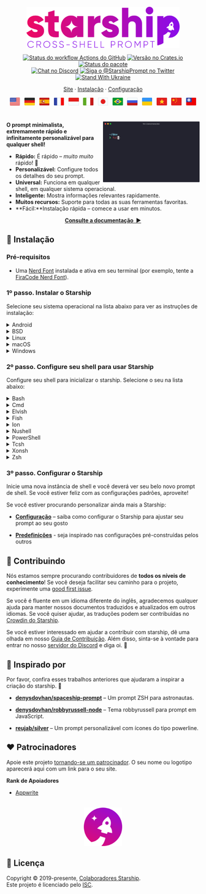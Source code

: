 <p align="center">
  <img
    width="400"
    src="https://raw.githubusercontent.com/starship/starship/master/media/logo.png"
    alt="Starship – Cross-shell prompt"
 />
</p>

<p align="center">
  <a href="https://github.com/starship/starship/actions"
    ><img
      src="https://img.shields.io/github/actions/workflow/status/starship/starship/workflow.yml?branch=master&label=workflow&style=flat-square"
      alt="Status do workflow Actions do GitHub"
 /></a>
  <a href="https://crates.io/crates/starship"
    ><img
      src="https://img.shields.io/crates/v/starship?style=flat-square"
      alt="Versão no Crates.io"
 /></a>
  <a href="https://repology.org/project/starship/versions"
    ><img
      src="https://img.shields.io/repology/repositories/starship?label=in%20repositories&style=flat-square"
      alt="Status do pacote" /></a
><br />
  <a href="https://discord.gg/starship"
    ><img
      src="https://img.shields.io/discord/567163873606500352?label=discord&logoColor=white&style=flat-square"
      alt="Chat no Discord"
 /></a>
  <a href="https://twitter.com/StarshipPrompt"
    ><img
      src="https://img.shields.io/badge/twitter-@StarshipPrompt-1DA1F3?style=flat-square"
      alt="Siga o @StarshipPrompt no Twitter"
 /></a>
  <a href="https://stand-with-ukraine.pp.ua"
    ><img
      src="https://raw.githubusercontent.com/vshymanskyy/StandWithUkraine/main/badges/StandWithUkraineFlat.svg"
      alt="Stand With Ukraine"
 /></a>
</p>

<p align="center">
  <a href="https://starship.rs">Site</a>
  ·
  <a href="#🚀-installation">Instalação</a>
  ·
  <a href="https://starship.rs/config/">Configuração</a>
</p>

<p align="center">
  <a href="https://github.com/starship/starship/blob/master/README.md"
    ><img
      height="20"
      src="https://raw.githubusercontent.com/starship/starship/master/media/flag-us.png"
      alt="English"
 /></a>
  &nbsp;
  <a
    href="https://github.com/starship/starship/blob/master/docs/de-DE/guide/README.md"
    ><img
      height="20"
      src="https://raw.githubusercontent.com/starship/starship/master/media/flag-de.png"
      alt="Deutsch"
 /></a>
  &nbsp;
  <a
    href="https://github.com/starship/starship/blob/master/docs/es-ES/guide/README.md"
    ><img
      height="20"
      src="https://raw.githubusercontent.com/starship/starship/master/media/flag-es.png"
      alt="Español"
 /></a>
  &nbsp;
  <a
    href="https://github.com/starship/starship/blob/master/docs/fr-FR/guide/README.md"
    ><img
      height="20"
      src="https://raw.githubusercontent.com/starship/starship/master/media/flag-fr.png"
      alt="Français"
 /></a>
  &nbsp;
  <a
    href="https://github.com/starship/starship/blob/master/docs/id-ID/guide/README.md"
    ><img
      height="20"
      src="https://raw.githubusercontent.com/starship/starship/master/media/flag-id.png"
      alt="Bahasa Indonesia"
 /></a>
  &nbsp;
  <a
    href="https://github.com/starship/starship/blob/master/docs/it-IT/guide/README.md"
    ><img
      height="20"
      src="https://raw.githubusercontent.com/starship/starship/master/media/flag-it.png"
      alt="Italiano"
 /></a>
  &nbsp;
  <a
    href="https://github.com/starship/starship/blob/master/docs/ja-JP/guide/README.md"
    ><img
      height="20"
      src="https://raw.githubusercontent.com/starship/starship/master/media/flag-jp.png"
      alt="日本語"
 /></a>
  &nbsp;
  <a
    href="https://github.com/starship/starship/blob/master/docs/pt-BR/guide/README.md"
    ><img
      height="20"
      src="https://raw.githubusercontent.com/starship/starship/master/media/flag-br.png"
      alt="Português do Brasil"
 /></a>
  &nbsp;
  <a
    href="https://github.com/starship/starship/blob/master/docs/ru-RU/guide/README.md"
    ><img
      height="20"
      src="https://raw.githubusercontent.com/starship/starship/master/media/flag-ru.png"
      alt="Русский"
 /></a>
  &nbsp;
  <a
    href="https://github.com/starship/starship/blob/master/docs/uk-UA/guide/README.md"
    ><img
      height="20"
      src="https://raw.githubusercontent.com/starship/starship/master/media/flag-ua.png"
      alt="Українська"
 /></a>
  &nbsp;
  <a
    href="https://github.com/starship/starship/blob/master/docs/vi-VN/guide/README.md"
    ><img
      height="20"
      src="https://raw.githubusercontent.com/starship/starship/master/media/flag-vn.png"
      alt="Tiếng Việt"
 /></a>
  &nbsp;
  <a
    href="https://github.com/starship/starship/blob/master/docs/zh-CN/guide/README.md"
    ><img
      height="20"
      src="https://raw.githubusercontent.com/starship/starship/master/media/flag-cn.png"
      alt="简体中文"
 /></a>
  &nbsp;
  <a
    href="https://github.com/starship/starship/blob/master/docs/zh-TW/guide/README.md"
    ><img
      height="20"
      src="https://raw.githubusercontent.com/starship/starship/master/media/flag-tw.png"
      alt="繁體中文"
 /></a>
</p>

<h1></h1>

<img
  src="https://raw.githubusercontent.com/starship/starship/master/media/demo.gif"
  alt="Starship com iTerm2 e o tema Snazzy"
  width="50%"
  align="right"
 />

**O prompt minimalista, extremamente rápido e infinitamente personalizável para qualquer shell!**

- **Rápido:** É rápido – _muito muito_ rápido! 🚀
- **Personalizável:** Configure todos os detalhes do seu prompt.
- **Universal:** Funciona em qualquer shell, em qualquer sistema operacional.
- **Inteligente:** Mostra informações relevantes rapidamente.
- **Muitos recursos:** Suporte para todas as suas ferramentas favoritas.
- **Fácil:**Instalação rápida – comece a usar em minutos.

<p align="center">
<a href="https://starship.rs/config/"><strong>Consulte a documentação&nbsp;&nbsp;▶</strong></a>
</p>

<a name="🚀-installation"></a>

## 🚀 Instalação

### Pré-requisitos

- Uma [Nerd Font](https://www.nerdfonts.com/) instalada e ativa em seu terminal (por exemplo, tente a [ FiraCode Nerd Font](https://www.nerdfonts.com/font-downloads)).

### 1º passo. Instalar o Starship

Selecione seu sistema operacional na lista abaixo para ver as instruções de instalação:

<details>
<summary>Android</summary>

Instale o Starship usando qualquer um dos seguintes gerenciadores de pacotes:

| Repositório                                                                       | Instruções             |
| --------------------------------------------------------------------------------- | ---------------------- |
| [Termux](https://github.com/termux/termux-packages/tree/master/packages/starship) | `pkg install starship` |

</details>

<details>
<summary>BSD</summary>

Instale o Starship usando qualquer um dos seguintes gerenciadores de pacotes:

| Distribuição   | Repositório                                              | Instruções                        |
| -------------- | -------------------------------------------------------- | --------------------------------- |
| **_Qualquer_** | **[crates.io](https://crates.io/crates/starship)**       | `cargo install starship --locked` |
| FreeBSD        | [FreshPorts](https://www.freshports.org/shells/starship) | `pkg install starship`            |
| NetBSD         | [pkgsrc](https://pkgsrc.se/shells/starship)              | `pkgin install starship`          |

</details>

<details>
<summary>Linux</summary>

Instale a versão mais recente no seu sistema:

```sh
curl -sS https://starship.rs/install.sh | sh
```

Ou instale o Starship usando qualquer um dos seguintes gerenciadores de pacotes:

| Distribuição       | Repositório                                                                                     | Instruções                                                                     |
| ------------------ | ----------------------------------------------------------------------------------------------- | ------------------------------------------------------------------------------ |
| **_Qualquer_**     | **[crates.io](https://crates.io/crates/starship)**                                              | `cargo install starship --locked`                                              |
| _Qualquer_         | [conda-forge](https://anaconda.org/conda-forge/starship)                                        | `conda install -c conda-forge starship`                                        |
| _Qualquer_         | [Linuxbrew](https://formulae.brew.sh/formula/starship)                                          | `brew install starship`                                                        |
| Alpine Linux 3.13+ | [Alpine Linux Packages](https://pkgs.alpinelinux.org/packages?name=starship)                    | `apk add starship`                                                             |
| Arch Linux         | [Arch Linux Extra](https://archlinux.org/packages/extra/x86_64/starship)                        | `pacman -S starship`                                                           |
| CentOS 7+          | [Copr](https://copr.fedorainfracloud.org/coprs/atim/starship)                                   | `dnf copr enable atim/starship` <br /> `dnf install starship` |
| Gentoo             | [Gentoo Packages](https://packages.gentoo.org/packages/app-shells/starship)                     | `emerge app-shells/starship`                                                   |
| Manjaro            |                                                                                                 | `pacman -S starship`                                                           |
| NixOS              | [nixpkgs](https://github.com/NixOS/nixpkgs/blob/master/pkgs/tools/misc/starship/default.nix)    | `nix-env -iA nixpkgs.starship`                                                 |
| Void Linux         | [Void Linux Packages](https://github.com/void-linux/void-packages/tree/master/srcpkgs/starship) | `xbps-install -S starship`                                                     |

</details>

<details>
<summary>macOS</summary>

Instale a versão mais recente no seu sistema:

```sh
curl -sS https://starship.rs/install.sh | sh
```

Ou instale o Starship usando qualquer um dos seguintes gerenciadores de pacotes:

| Repositório                                              | Instruções                              |
| -------------------------------------------------------- | --------------------------------------- |
| **[crates.io](https://crates.io/crates/starship)**       | `cargo install starship --locked`       |
| [conda-forge](https://anaconda.org/conda-forge/starship) | `conda install -c conda-forge starship` |
| [Homebrew](https://formulae.brew.sh/formula/starship)    | `brew install starship`                 |
| [MacPorts](https://ports.macports.org/port/starship)     | `port install starship`                 |

</details>

<details>
<summary>Windows</summary>

Instale a ultima versão para o seu sistema usando MSI-installer a partir da [seção de lançamentos](https://github.com/starship/starship/releases/latest).

Instale o Starship usando qualquer um dos seguintes gerenciadores de pacotes:

| Repositório                                                                                  | Instruções                              |
| -------------------------------------------------------------------------------------------- | --------------------------------------- |
| **[crates.io](https://crates.io/crates/starship)**                                           | `cargo install starship --locked`       |
| [Chocolatey](https://community.chocolatey.org/packages/starship)                             | `choco install starship`                |
| [conda-forge](https://anaconda.org/conda-forge/starship)                                     | `conda install -c conda-forge starship` |
| [Scoop](https://github.com/ScoopInstaller/Main/blob/master/bucket/starship.json)             | `scoop install starship`                |
| [winget](https://github.com/microsoft/winget-pkgs/tree/master/manifests/s/Starship/Starship) | `winget install --id Starship.Starship` |

</details>

### 2º passo. Configure seu shell para usar Starship

Configure seu shell para inicializar o starship. Selecione o seu na lista abaixo:

<details>
<summary>Bash</summary>

Adicione o seguinte comando no final do arquivo `~/.bashrc`:

```sh
eval "$(starship init bash)"
```

</details>

<details>
<summary>Cmd</summary>

Você precisa do [Clink](https://chrisant996.github.io/clink/clink.html) (v1.2.30+) com Cmd. Crie um arquivo neste caminho `%LocalAppData%\clink\starship.lua` com o seguinte conteúdo:

```lua
load(io.popen('starship init cmd'):read("*a"))()
```

</details>

<details>
<summary>Elvish</summary>

Adicione o comando a seguir ao final do arquivo `~/.elvish/rc.elv`:

```sh
eval (starship init elvish)
```

Nota: Somente Elvish v0.18+ é suportado

</details>

<details>
<summary>Fish</summary>

Adicione o seguinte comando no final do arquivo `~/.config/fish/config.fish`:

```fish
starship init fish | source
```

</details>

<details>
<summary>Ion</summary>

Adicione o seguinte comando no final do arquivo `~/.config/ion/initrc`:

```sh
eval $(starship init ion)
```

</details>

<details>
<summary>Nushell</summary>

Adicione o seguinte ao final do seu arquivo env do Nushell (enconte-o rodando  `$nu.env-path` no Nushell):

```sh
mkdir ~/.cache/starship
starship init nu | save -f ~/.cache/starship/init.nu
```

E adicione o seguinte ao final da sua configuração do Nushell (encontre-o executando `$nu.config-path`):

```sh
use ~/.cache/starship/init.nu
```

Nota: Somente o Nushell v0.78+ é suportado

</details>

<details>
<summary>PowerShell</summary>

Adicione o seguinte no final da sua configuração PowerShell (encontre executando `$PROFILE`):

```powershell
Invoke-Expression (&starship init powershell)
```

</details>

<details>
<summary>Tcsh</summary>

Adicione ao final do arquivo `~/.tcshrc`:

```sh
eval `starship init tcsh`
```

</details>

<details>
<summary>Xonsh</summary>

Adicione o seguinte ao final do arquivo `~/.xonshrc`:

```python
execx($(starship init xonsh))
```

</details>

<details>
<summary>Zsh</summary>

Adicione o seguinte comando no final do arquivo `~/.zshrc`:

```sh
eval "$(starship init zsh)"
```

</details>

### 3º passo. Configurar o Starship

Inicie uma nova instância de shell e você deverá ver seu belo novo prompt de shell. Se você estiver feliz com as configurações padrões, aproveite!

Se você estiver procurando personalizar ainda mais a Starship:

- **[Configuração](https://starship.rs/config/)** – saiba como configurar o Starship para ajustar seu prompt ao seu gosto

- **[Predefinições](https://starship.rs/presets/)** - seja inspirado nas configurações pré-construídas pelos outros

## 🤝 Contribuindo

Nós estamos sempre procurando contribuidores de **todos os níveis de conhecimento**! Se você deseja facilitar seu caminho para o projeto, experimente uma [good first issue](https://github.com/starship/starship/labels/🌱%20good%20first%20issue).

Se você é fluente em um idioma diferente do inglês, agradecemos qualquer ajuda para manter nossos documentos traduzidos e atualizados em outros idiomas. Se você quiser ajudar, as traduções podem ser contribuídas no [Crowdin do Starship](https://translate.starship.rs/).

Se você estiver interessado em ajudar a contribuir com starship, dê uma olhada em nosso [Guia de Contribuição](https://github.com/starship/starship/blob/master/CONTRIBUTING.md). Além disso, sinta-se à vontade para entrar no nosso [servidor do Discord](https://discord.gg/8Jzqu3T) e diga oi. 👋

## 💭 Inspirado por

Por favor, confira esses trabalhos anteriores que ajudaram a inspirar a criação do starship. 🙏

- **[denysdovhan/spaceship-prompt](https://github.com/denysdovhan/spaceship-prompt)** – Um prompt ZSH para astronautas.

- **[denysdovhan/robbyrussell-node](https://github.com/denysdovhan/robbyrussell-node)** – Tema robbyrussell para prompt em JavaScript.

- **[reujab/silver](https://github.com/reujab/silver)** – Um prompt personalizável com ícones do tipo powerline.

## ❤️ Patrocinadores

Apoie este projeto [tornando-se um patrocinador](https://github.com/sponsors/starship). O seu nome ou logotipo aparecerá aqui com um link para o seu site.

**Rank de Apoiadores**

- [Appwrite](https://appwrite.io/)

<p align="center">
    <br>
    <img width="100" src="https://raw.githubusercontent.com/starship/starship/master/media/icon.png" alt="Ícone de foguete do Starship">
</p>

## 📝 Licença

Copyright © 2019-presente, [Colaboradores Starship](https://github.com/starship/starship/graphs/contributors).<br /> Este projeto é licenciado pelo [ISC](https://github.com/starship/starship/blob/master/LICENSE).
